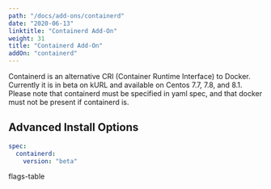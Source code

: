 ```yaml
---
path: "/docs/add-ons/containerd"
date: "2020-06-13"
linktitle: "Containerd Add-On"
weight: 31
title: "Containerd Add-On"
addOn: "containerd"
---
```

Containerd is an alternative CRI (Container Runtime Interface) to Docker.
Currently it is in beta on kURL and available on Centos 7.7, 7.8, and 8.1.
Please note that containerd must be specified in yaml spec, and that docker must
not be present if containerd is.

## Advanced Install Options

```yaml
spec:
  containerd:
    version: "beta"
```

flags-table
